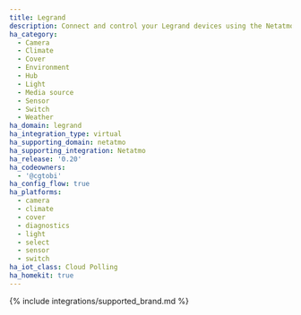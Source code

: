 ```yaml
---
title: Legrand
description: Connect and control your Legrand devices using the Netatmo integration
ha_category:
  - Camera
  - Climate
  - Cover
  - Environment
  - Hub
  - Light
  - Media source
  - Sensor
  - Switch
  - Weather
ha_domain: legrand
ha_integration_type: virtual
ha_supporting_domain: netatmo
ha_supporting_integration: Netatmo
ha_release: '0.20'
ha_codeowners:
  - '@cgtobi'
ha_config_flow: true
ha_platforms:
  - camera
  - climate
  - cover
  - diagnostics
  - light
  - select
  - sensor
  - switch
ha_iot_class: Cloud Polling
ha_homekit: true
---
```


{% include integrations/supported_brand.md %}
